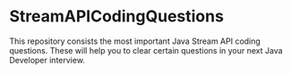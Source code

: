 # StreamAPICodingQuestions
This repository consists the most important Java Stream API coding questions. These will help you to clear certain questions in your next Java Developer interview.
